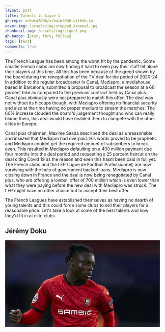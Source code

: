 ```yaml
---
layout: post
title: Talents in Ligue 1
gh-repo: ashwin2000/ashwin2000.github.io
cover-img: /assets/img/cropped_Arsenal.jpg
thumbnail-img: /assets/img/Ligue1.png	
gh-badge: [star, fork, follow]
tags: [test]
comments: true
---
```


The French League has been among the worst hit by the pandemic. Some smaller French clubs are now finding it hard to even pay their staff let alone their players at this time. All this has been because of the greed shown by the board during the renegotiation of the TV deal for the period of 2020-24. In addition to the regular broadcaster in Canal, Mediapro, a mediahouse based in Barcelona, submitted a proposal to broadcast the season at a 60 percent hike as compared to the previous contract held by Canal plus. Canal plus obviously were not prepared to match this offer. The deal was not without its hiccups though, with Mediapro offering no financial security and also at the time having no proper medium to stream the matches. The 60% increase clouded the board's judgement thought and who can really blame them, this deal would have enabled them to compete with the other elites in Europe.

Canal plus chairman, Maxime Saada described the deal as unreasonable and insisted that Mediapro had overpaid. His words proved to be prophetic and Mediapro couldnt get the required amount of subscribers to break even. This resulted in Mediapro defaulting on a 400 million payment due four months into the deal period and requesting a 25 percent haircut on the deal citing Covid 19 as the reason and even this hasnt been paid in full yet. The French clubs and the LFP (Ligue de Football Professionnel) are now surviving with the help of government backed loans. Mediapro is now closing down in France and the deal is now being renegotiated by Canal plus, who are offering a lowball offer of 700 million which is even lower than what they were paying before the new deal with Mediapro was struck. The LFP might have no other choice but to accept their best offer. 

The French Leagues have established themselves as having no dearth of young talents and this could force some clubs to sell their players for a reasonable price. Let's take a look at some of the best talents and how they'd fit in at elite clubs.

## Jérémy Doku

![Doku](/assets/img/doku.jpg)
